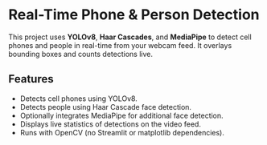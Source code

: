 #  Real-Time Phone & Person Detection

This project uses **YOLOv8**, **Haar Cascades**, and **MediaPipe** to detect cell phones and people in real-time from your webcam feed. It overlays bounding boxes and counts detections live.


##  Features

-  Detects cell phones using YOLOv8.
-  Detects people using Haar Cascade face detection.
-  Optionally integrates MediaPipe for additional face detection.
-  Displays live statistics of detections on the video feed.
-  Runs with OpenCV (no Streamlit or matplotlib dependencies).
